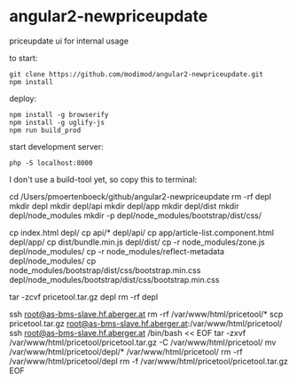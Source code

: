 # angular2-newpriceupdate
priceupdate ui for internal usage

to start:

    git clone https://github.com/modimod/angular2-newpriceupdate.git
    npm install


deploy:

    npm install -g browserify
    npm install -g uglify-js
    npm run build_prod


start development server:

    php -S localhost:8000


I don't use a build-tool yet, so copy this to terminal:

cd /Users/pmoertenboeck/github/angular2-newpriceupdate
rm -rf depl
mkdir depl
mkdir depl/api
mkdir depl/app
mkdir depl/dist
mkdir depl/node_modules
mkdir -p depl/node_modules/bootstrap/dist/css/

cp index.html depl/
cp api/* depl/api/
cp app/article-list.component.html depl/app/
cp dist/bundle.min.js depl/dist/
cp -r node_modules/zone.js depl/node_modules/
cp -r node_modules/reflect-metadata depl/node_modules/
cp node_modules/bootstrap/dist/css/bootstrap.min.css depl/node_modules/bootstrap/dist/css/bootstrap.min.css

tar -zcvf pricetool.tar.gz depl
rm -rf depl

ssh root@as-bms-slave.hf.aberger.at rm -rf /var/www/html/pricetool/*
scp pricetool.tar.gz root@as-bms-slave.hf.aberger.at:/var/www/html/pricetool/
ssh root@as-bms-slave.hf.aberger.at /bin/bash << EOF
 tar -zxvf /var/www/html/pricetool/pricetool.tar.gz -C /var/www/html/pricetool/
 mv /var/www/html/pricetool/depl/* /var/www/html/pricetool/
 rm -rf /var/www/html/pricetool/depl
 rm -f /var/www/html/pricetool/pricetool.tar.gz
EOF

